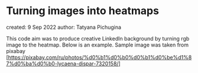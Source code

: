 # Turning images into heatmaps

created: 9 Sep 2022
author: Tatyana Pichugina

This code aim was to produce creative LinkedIn background by turning rgb image to the heatmap. 
Below is an example. Sample image was taken from pixabay [https://pixabay.com/ru/photos/%d0%b1%d0%b0%d0%b1%d0%be%d1%87%d0%ba%d0%b0-lycaena-dispar-7320158/]
